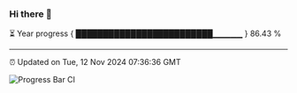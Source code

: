 ### Hi there 👋

⏳ Year progress { █████████████████████████▁▁▁▁▁ } 86.43 %

---

⏰ Updated on Tue, 12 Nov 2024 07:36:36 GMT

![Progress Bar CI](https://github.com/IshwaranRudhara/GIT-ACTION/workflows/Progress%20Bar%20CI/badge.svg)
